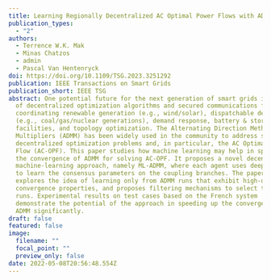 ```yaml
---
title: Learning Regionally Decentralized AC Optimal Power Flows with ADMM
publication_types:
  - "2"
authors:
  - Terrence W.K. Mak
  - Minas Chatzos
  - admin
  - Pascal Van Hentenryck
doi: https://doi.org/10.1109/TSG.2023.3251292
publication: IEEE Transactions on Smart Grids
publication_short: IEEE TSG
abstract: One potential future for the next generation of smart grids is the use
  of decentralized optimization algorithms and secured communications for
  coordinating renewable generation (e.g., wind/solar), dispatchable devices
  (e.g., coal/gas/nuclear generations), demand response, battery & storage
  facilities, and topology optimization. The Alternating Direction Method of
  Multipliers (ADMM) has been widely used in the community to address such
  decentralized optimization problems and, in particular, the AC Optimal Power
  Flow (AC-OPF). This paper studies how machine learning may help in speeding up
  the convergence of ADMM for solving AC-OPF. It proposes a novel decentralized
  machine-learning approach, namely ML-ADMM, where each agent uses deep learning
  to learn the consensus parameters on the coupling branches. The paper also
  explores the idea of learning only from ADMM runs that exhibit high-quality
  convergence properties, and proposes filtering mechanisms to select these
  runs. Experimental results on test cases based on the French system
  demonstrate the potential of the approach in speeding up the convergence of
  ADMM significantly.
draft: false
featured: false
image:
  filename: ""
  focal_point: ""
  preview_only: false
date: 2022-05-08T20:56:48.554Z
---
```

